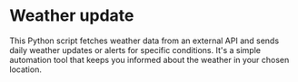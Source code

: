 # Weather update
This Python script fetches weather data from an external API and sends daily weather updates or alerts for specific conditions. It's a simple automation tool that keeps you informed about the weather in your chosen location.

